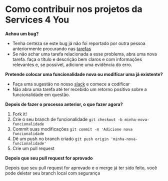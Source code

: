 # Como contribuir nos projetos da Services 4 You

**Achou um bug?**

* Tenha certeza se este bug já não foi reportado por outra pessoa anteriormente procurando nas [tarefas](https://github.com/services4youbr/comeerj/issues)
* Se não achar uma tarefa relacionada a esse problema, abra uma nova tarefa. faça o título e descrição bem claros e com informações relevantes e, se possível, adicione uma evidência do erro.

**Pretende colocar uma funcionalidade nova ou modificar uma já existente?**

* Faça uma sugestão no nosso [slack](https://services-4-you.slack.com) e comece a codificar
* Não abra uma tarefa até ter recebido um retorno positivo sobre a funcionalidade em questão.

**Depois de fazer o processo anterior, o que fazer agora?**

1. Fork it!
2. Crie o seu branch de funcionalidade `git checkout -b minha-nova-funcionalidade`
3. Commit suas modificações `git commit -m 'Adicione nova funcionalidade`
4. Dê um push no branch criado `git push origin 'minha-nova-funcionalidade'`
5. Crie um pull request

**Depois que seu pull request for aprovado**

Depois que seu pull request for aprovado e o merge já ter sido feito, você pode deletar seu branch local com segurança
